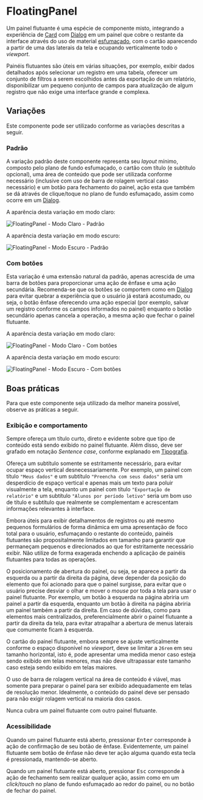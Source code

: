 # FloatingPanel

Um painel flutuante é uma espécie de componente misto, integrando a experiência de [Card](./card.md) com [Dialog](./dialog.md) em um painel que cobre o restante da interface através do uso de material [esfumaçado](../guia-visual/camadas-e-materiais.md#esfumaçado), com o cartão aparecendo a partir de uma das laterais da tela e ocupando verticalmente todo o _viewport_.

Painéis flutuantes são úteis em várias situações, por exemplo, exibir dados detalhados após selecionar um registro em uma tabela, oferecer um conjunto de filtros a serem escolhidos antes da exportação de um relatório, disponibilizar um pequeno conjunto de campos para atualização de algum registro que não exige uma interface grande e complexa.

<LinkToCpsElements name="drawer" />

## Variações

Este componente pode ser utilizado conforme as variações descritas a seguir.

### Padrão

A variação padrão deste componente representa seu _layout_ mínimo, composto pelo plano de fundo esfumaçado, o cartão com título (e subtítulo opcional), uma área de conteúdo que pode ser utilizada conforme necessário (inclusive com uso de barra de rolagem vertical caso necessário) e um botão para fechamento do painel, ação esta que também se dá através de clique/toque no plano de fundo esfumaçado, assim como ocorre em um [Dialog](./dialog.md).

A aparência desta variação em modo claro:

![FloatingPanel - Modo Claro - Padrão](~@source/assets/images/component-floatingpanel-light-standard.png)

A aparência desta variação em modo escuro:

![FloatingPanel - Modo Escuro - Padrão](~@source/assets/images/component-floatingpanel-dark-standard.png)

### Com botões

Esta variação é uma extensão natural da padrão, apenas acrescida de uma barra de botões para proporcionar uma ação de ênfase e uma ação secundária. Recomenda-se que os botões se comportem como em [Dialog](./dialog.md) para evitar quebrar a experiência que o usuário já estará acostumado, ou seja, o botão ênfase oferecendo uma ação especial (por exemplo, salvar um registro conforme os campos informados no painel) enquanto o botão secundário apenas cancela a operação, a mesma ação que fechar o painel flutuante.

A aparência desta variação em modo claro:

![FloatingPanel - Modo Claro - Com botões](~@source/assets/images/component-floatingpanel-light-withbuttons.png)

A aparência desta variação em modo escuro:

![FloatingPanel - Modo Escuro - Com botões](~@source/assets/images/component-floatingpanel-dark-withbuttons.png)

## Boas práticas

Para que este componente seja utilizado da melhor maneira possível, observe as práticas a seguir.

### Exibição e comportamento

Sempre ofereça um título curto, direto e evidente sobre que tipo de conteúdo está sendo exibido no painel flutuante. Além disso, deve ser grafado em notação _Sentence case_, conforme explanado em [Tipografia](../guia-visual/tipografia.md#regras-de-formatação).

Ofereça um subtítulo somente se estritamente necessário, para evitar ocupar espaço vertical desnecessariamente. Por exemplo, um painel com título `"Meus dados"` e um subtítulo `"Preencha com seus dados"` seria um desperdício de espaço vertical e apenas mais um texto para poluir visualmente a tela, enquanto um painel com título `"Exportação de relatório"` e um subtítulo `"Alunos por período letivo"` seria um bom uso de título e subtítulo que realmente se complementam e acrescentam informações relevantes à interface.

Embora úteis para exibir detalhamentos de registros ou até mesmo pequenos formulários de forma dinâmica em uma apresentação de foco total para o usuário, esfumaçando o restante do conteúdo, painéis flutuantes são propositalmente limitados em tamanho para garantir que permaneçam pequenos e direcionados ao que for estritamente necessário exibir. Não utilize de forma exagerada enchendo a aplicação de painéis flutuantes para todas as operações.

O posicionamento de abertura do painel, ou seja, se aparece a partir da esquerda ou a partir da direita da página, deve depender da posição do elemento que foi acionado para que o painel surgisse, para evitar que o usuário precise desviar o olhar e mover o _mouse_ por toda a tela para usar o painel flutuante. Por exemplo, um botão à esquerda na página abriria um painel a partir da esquerda, enquanto um botão à direita na página abriria um painel também a partir da direita. Em caso de dúvidas, como para elementos mais centralizados, preferencialmente abrir o painel flutuante a partir da direita da tela, para evitar atrapalhar a abertura de menus laterais que comumente ficam à esquerda.

O cartão do painel flutuante, embora sempre se ajuste verticalmente conforme o espaço disponível no _viewport_, deve se limitar a `26rem` em seu tamanho horizontal, isto é, pode apresentar uma medida menor caso esteja sendo exibido em telas menores, mas não deve ultrapassar este tamanho caso esteja sendo exibido em telas maiores.

O uso de barra de rolagem vertical na área de conteúdo é viável, mas somente para preparar o painel para ser exibido adequadamente em telas de resolução menor. Idealmente, o conteúdo do painel deve ser pensado para não exigir rolagem vertical na maioria dos casos.

Nunca cubra um painel flutuante com outro painel flutuante.

### Acessibilidade

Quando um painel flutuante está aberto, pressionar <kbd>Enter</kbd> corresponde à ação de confirmação de seu botão de ênfase. Evidentemente, um painel flutuante sem botão de ênfase não deve ter ação alguma quando esta tecla é pressionada, mantendo-se aberto.

Quando um painel flutuante está aberto, pressionar <kbd>Esc</kbd> corresponde à ação de fechamento sem realizar qualquer ação, assim como em um _click_/_touch_ no plano de fundo esfumaçado ao redor do painel, ou no botão de fechar do painel.
